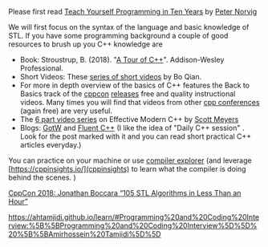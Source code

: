 
Please first read [Teach Yourself Programming in Ten Years](https://norvig.com/21-days.html) by [Peter Norvig](https://norvig.com/)

We will first focus on the syntax of the language and basic knowledge of STL.  If you have some programming background a couple of good resources to brush up you C++ knowledge are 
- Book:  Stroustrup, B. (2018). "[A Tour of C++](https://www.amazon.com/Tour-C-Depth-ebook-dp-B07FW7P3D3/dp/B07FW7P3D3/ref=mt_other?_encoding=UTF8&me=&qid=)". Addison-Wesley Professional.
- Short Videos: These [series of short videos](https://www.youtube.com/channel/UCEOGtxYTB6vo6MQ-WQ9W_nQ) by Bo Qian. 
- For more in depth overview of the basics of C++ features the Back to Basics track of the [cppcon](https://cppcon.org/) [releases](https://www.youtube.com/user/CppCon/playlists) free and quality instructional videos.  Many times you will find that videos from other [cpp conferences](https://isocpp.org/wiki/faq/conferences-worldwide) (again free) are very useful. 
- The [6 part video series](https://www.aristeia.com/videos.html) on Effective Modern C++ by [Scott Meyers](https://www.aristeia.com/)
-  Blogs: [GotW](http://www.gotw.ca/gotw/) and [Fluent C++](https://www.fluentcpp.com/posts/) (I like the idea of "Daily C++ session" . Look for the post marked with it and you can read short practical C++ articles everyday.)

You can practice on your machine or use [compiler explorer](https://godbolt.org/)  (and leverage [https://cppinsights.io/](cppinsights) to learn what the compiler is doing behind the scenes. )


[CppCon 2018: Jonathan Boccara “105 STL Algorithms in Less Than an Hour”](https://www.youtube.com/watch?v=2olsGf6JIkU)


https://ahtamjidi.github.io/learn/#Programming%20and%20Coding%20Interview:%5B%5BProgramming%20and%20Coding%20Interview%5D%5D%20%5B%5BAmirhossein%20Tamjidi%5D%5D